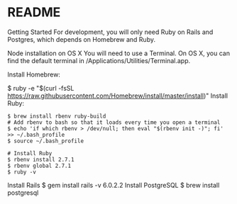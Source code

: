 # README

Getting Started
For development, you will only need Ruby on Rails and Postgres, which depends on Homebrew and Ruby.

Node installation on OS X
You will need to use a Terminal. On OS X, you can find the default terminal in /Applications/Utilities/Terminal.app.

Install Homebrew:

$ ruby -e "$(curl -fsSL https://raw.githubusercontent.com/Homebrew/install/master/install)"
Install Ruby:

    $ brew install rbenv ruby-build
    # Add rbenv to bash so that it loads every time you open a terminal
    $ echo 'if which rbenv > /dev/null; then eval "$(rbenv init -)"; fi' >> ~/.bash_profile
    $ source ~/.bash_profile

    # Install Ruby
    $ rbenv install 2.7.1
    $ rbenv global 2.7.1
    $ ruby -v
Install Rails
    $ gem install rails -v 6.0.2.2
Install PostgreSQL
    $ brew install postgresql
